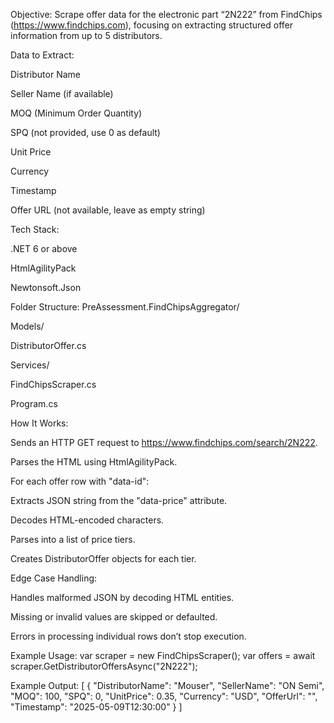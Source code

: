 Objective:
Scrape offer data for the electronic part “2N222” from FindChips (https://www.findchips.com), focusing on extracting structured offer information from up to 5 distributors.

Data to Extract:

Distributor Name

Seller Name (if available)

MOQ (Minimum Order Quantity)

SPQ (not provided, use 0 as default)

Unit Price

Currency

Timestamp

Offer URL (not available, leave as empty string)

Tech Stack:

.NET 6 or above

HtmlAgilityPack

Newtonsoft.Json

Folder Structure:
PreAssessment.FindChipsAggregator/

Models/

DistributorOffer.cs

Services/

FindChipsScraper.cs

Program.cs

How It Works:

Sends an HTTP GET request to https://www.findchips.com/search/2N222.

Parses the HTML using HtmlAgilityPack.

For each offer row with "data-id":

Extracts JSON string from the "data-price" attribute.

Decodes HTML-encoded characters.

Parses into a list of price tiers.

Creates DistributorOffer objects for each tier.

Edge Case Handling:

Handles malformed JSON by decoding HTML entities.

Missing or invalid values are skipped or defaulted.

Errors in processing individual rows don’t stop execution.

Example Usage:
var scraper = new FindChipsScraper();
var offers = await scraper.GetDistributorOffersAsync("2N222");

Example Output:
[
{
"DistributorName": "Mouser",
"SellerName": "ON Semi",
"MOQ": 100,
"SPQ": 0,
"UnitPrice": 0.35,
"Currency": "USD",
"OfferUrl": "",
"Timestamp": "2025-05-09T12:30:00"
}
]

